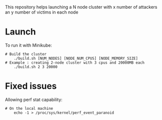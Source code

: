 This repository helps launching a N node cluster with x number of attackers an y number of victims in each node

# Launch

To run it with Minikube:
```console
# Build the cluster
    ./build.sh [NUM_NODES] [NODE_NUM_CPUS] [NODE_MEMORY_SIZE]
# Example : creating 2-node cluster with 3 cpus and 20000MB each
    ./build.sh 2 3 20000
```
# Fixed issues
Allowing perf stat capability:
```console
# On the local machine
    echo -1 > /proc/sys/kernel/perf_event_paranoid
```
